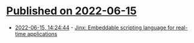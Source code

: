 # [Published on 2022-06-15](index.md)

* [2022-06-15, 14:24:44](https://news.ycombinator.com/item?id=31753360) - [Jinx: Embeddable scripting language for real-time applications](https://github.com/JamesBoer/Jinx)
